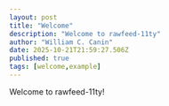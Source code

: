 ```yaml
---
layout: post
title: "Welcome"
description: "Welcome to rawfeed-11ty"
author: "William C. Canin"
date: 2025-10-21T21:59:27.506Z
published: true
tags: [welcome,example]
---
```


Welcome to rawfeed-11ty!
